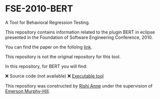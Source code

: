 # FSE-2010-BERT
 A Tool for Behavioral Regression Testing.

This repository contains information related to the plugin BERT in eclipse  presented in the Foundation of Software Engineering Conference, 2010.

You can find the paper on the folloing  [link](http://dl.acm.org/citation.cfm?doid=1882291.1882348).

This repository is not the original repository for this tool.

In this repository, for BERT you will find:

:x: Source code (not available)
:x: [Executable tool](http://www.cc.gatech.edu/~wjin6/mypage/bertplugin.html)

This repository was constructed by [Rishi Anne](https://github.com/rishielnino) under the supervision of [Emerson Murphy-Hill](https://github.com/CaptainEmerson).
